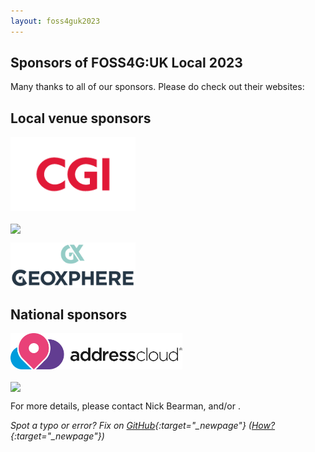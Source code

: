 ```yaml
---
layout: foss4guk2023
---
```


## Sponsors of FOSS4G:UK Local 2023

Many thanks to all of our sponsors. Please do check out their websites:

## Local venue sponsors

[<img src="images/logo_cgi_color.png" width="200" align="middle">](https://www.cgi.com/en)

[<img src="geovationfromos-colour.png" width="200" align="middle">](https://geovation.uk/)

[<img src="images/geoxphere.png" width="200" align="middle">](https://www.geoxphere.com/)

<!-- ### Business supporters -->

## National sponsors

[<img src="images/addresscloud-logo.png" width="275" align="middle">](https://www.addresscloud.com)

[<img src="https://www.bgs.ac.uk/wp-content/uploads/2022/08/BGS-Logo-Pos-RGB.svg" width="275" align="middle">](https://www.bgs.ac.uk/)

For more details, please contact Nick Bearman, and/or <span class="osgeoemail"></span>. 

*Spot a typo or error? Fix on [GitHub](https://github.com/osgeouk/website/blob/gh-pages/foss4guklocal2023/sponsorship.md){:target="_newpage"} ([How?](https://uk.osgeo.org/editing-on-github){:target="_newpage"})*

<!-- Jonny Huck Email Obfuscator -->
<!-- Simply add...  <span class="osgeoemail"></span>  ...wherever you would like the email link to appear -->
<script>
    let spans = document.getElementsByClassName('osgeoemail');
    for (let i = 0; i < spans.length; i++){
        spans[i].innerHTML = Tea.decrypt("TaP7QMCgFhScZikfQl5S2WfHPdfSh44LhvA4yCJITheD063TvlsEuDlGFtNkE+SCMIKiymkA/88=", "foss4g");
    }
</script>